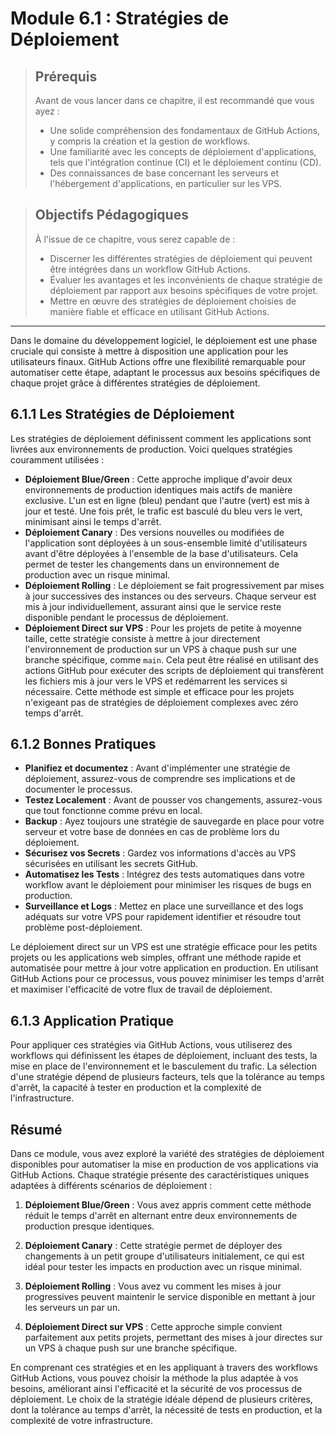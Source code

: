 # Module 6.1 : Stratégies de Déploiement

<blockquote>
  <h2>Prérequis</h2>
  <p>Avant de vous lancer dans ce chapitre, il est recommandé que vous ayez :</p>
  <ul>
    <li>Une solide compréhension des fondamentaux de GitHub Actions, y compris la création et la gestion de workflows.</li>
    <li>Une familiarité avec les concepts de déploiement d'applications, tels que l'intégration continue (CI) et le déploiement continu (CD).</li>
    <li>Des connaissances de base concernant les serveurs et l'hébergement d'applications, en particulier sur les VPS.</li>
  </ul>
</blockquote>

<blockquote>
  <h2>Objectifs Pédagogiques</h2>
  <p>À l'issue de ce chapitre, vous serez capable de :</p>
  <ul>
    <li>Discerner les différentes stratégies de déploiement qui peuvent être intégrées dans un workflow GitHub Actions.</li>
    <li>Évaluer les avantages et les inconvénients de chaque stratégie de déploiement par rapport aux besoins spécifiques de votre projet.</li>
    <li>Mettre en œuvre des stratégies de déploiement choisies de manière fiable et efficace en utilisant GitHub Actions.</li>
  </ul>
</blockquote>

---

Dans le domaine du développement logiciel, le déploiement est une phase cruciale qui consiste à mettre à disposition une application pour les utilisateurs finaux. GitHub Actions offre une flexibilité remarquable pour automatiser cette étape, adaptant le processus aux besoins spécifiques de chaque projet grâce à différentes stratégies de déploiement.

## 6.1.1 Les Stratégies de Déploiement

Les stratégies de déploiement définissent comment les applications sont livrées aux environnements de production. Voici quelques stratégies couramment utilisées :

- **Déploiement Blue/Green** : Cette approche implique d'avoir deux environnements de production identiques mais actifs de manière exclusive. L'un est en ligne (bleu) pendant que l'autre (vert) est mis à jour et testé. Une fois prêt, le trafic est basculé du bleu vers le vert, minimisant ainsi le temps d'arrêt.
- **Déploiement Canary** : Des versions nouvelles ou modifiées de l'application sont déployées à un sous-ensemble limité d'utilisateurs avant d'être déployées à l'ensemble de la base d'utilisateurs. Cela permet de tester les changements dans un environnement de production avec un risque minimal.
- **Déploiement Rolling** : Le déploiement se fait progressivement par mises à jour successives des instances ou des serveurs. Chaque serveur est mis à jour individuellement, assurant ainsi que le service reste disponible pendant le processus de déploiement.
- **Déploiement Direct sur VPS** : Pour les projets de petite à moyenne taille, cette stratégie consiste à mettre à jour directement l'environnement de production sur un VPS à chaque push sur une branche spécifique, comme `main`. Cela peut être réalisé en utilisant des actions GitHub pour exécuter des scripts de déploiement qui transfèrent les fichiers mis à jour vers le VPS et redémarrent les services si nécessaire. Cette méthode est simple et efficace pour les projets n'exigeant pas de stratégies de déploiement complexes avec zéro temps d'arrêt.


## 6.1.2 Bonnes Pratiques

- **Planifiez et documentez** : Avant d'implémenter une stratégie de déploiement, assurez-vous de comprendre ses implications et de documenter le processus.
- **Testez Localement** : Avant de pousser vos changements, assurez-vous que tout fonctionne comme prévu en local.
- **Backup** : Ayez toujours une stratégie de sauvegarde en place pour votre serveur et votre base de données en cas de problème lors du déploiement.
- **Sécurisez vos Secrets** : Gardez vos informations d'accès au VPS sécurisées en utilisant les secrets GitHub.
- **Automatisez les Tests** : Intégrez des tests automatiques dans votre workflow avant le déploiement pour minimiser les risques de bugs en production.
- **Surveillance et Logs** : Mettez en place une surveillance et des logs adéquats sur votre VPS pour rapidement identifier et résoudre tout problème post-déploiement.

Le déploiement direct sur un VPS est une stratégie efficace pour les petits projets ou les applications web simples, offrant une méthode rapide et automatisée pour mettre à jour votre application en production. En utilisant GitHub Actions pour ce processus, vous pouvez minimiser les temps d'arrêt et maximiser l'efficacité de votre flux de travail de déploiement.

## 6.1.3 Application Pratique

Pour appliquer ces stratégies via GitHub Actions, vous utiliserez des workflows qui définissent les étapes de déploiement, incluant des tests, la mise en place de l'environnement et le basculement du trafic. La sélection d'une stratégie dépend de plusieurs facteurs, tels que la tolérance au temps d'arrêt, la capacité à tester en production et la complexité de l'infrastructure.


## Résumé

Dans ce module, vous avez exploré la variété des stratégies de déploiement disponibles pour automatiser la mise en production de vos applications via GitHub Actions. Chaque stratégie présente des caractéristiques uniques adaptées à différents scénarios de déploiement :

1. **Déploiement Blue/Green** : Vous avez appris comment cette méthode réduit le temps d'arrêt en alternant entre deux environnements de production presque identiques.

2. **Déploiement Canary** : Cette stratégie permet de déployer des changements à un petit groupe d'utilisateurs initialement, ce qui est idéal pour tester les impacts en production avec un risque minimal.

3. **Déploiement Rolling** : Vous avez vu comment les mises à jour progressives peuvent maintenir le service disponible en mettant à jour les serveurs un par un.

4. **Déploiement Direct sur VPS** : Cette approche simple convient parfaitement aux petits projets, permettant des mises à jour directes sur un VPS à chaque push sur une branche spécifique.

En comprenant ces stratégies et en les appliquant à travers des workflows GitHub Actions, vous pouvez choisir la méthode la plus adaptée à vos besoins, améliorant ainsi l'efficacité et la sécurité de vos processus de déploiement. Le choix de la stratégie idéale dépend de plusieurs critères, dont la tolérance au temps d'arrêt, la nécessité de tests en production, et la complexité de votre infrastructure.

